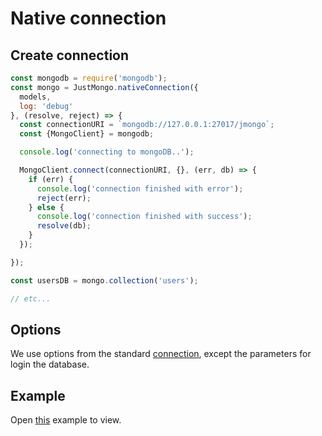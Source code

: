 # Native connection

## Create connection

```javascript
const mongodb = require('mongodb');
const mongo = JustMongo.nativeConnection({
  models,
  log: 'debug'
}, (resolve, reject) => {
  const connectionURI = `mongodb://127.0.0.1:27017/jmongo`;
  const {MongoClient} = mongodb;

  console.log('connecting to mongoDB..');

  MongoClient.connect(connectionURI, {}, (err, db) => {
    if (err) {
      console.log('connection finished with error');
      reject(err);
    } else {
      console.log('connection finished with success');
      resolve(db);
    }
  });

});

const usersDB = mongo.collection('users');

// etc...
```

## Options

We use options from the standard [connection](https://github.com/deviun/just-mongo#create-connection), except the parameters for login the database.

## Example

Open [this](https://github.com/deviun/just-mongo/blob/master/examples/native.connection.js) example to view.
